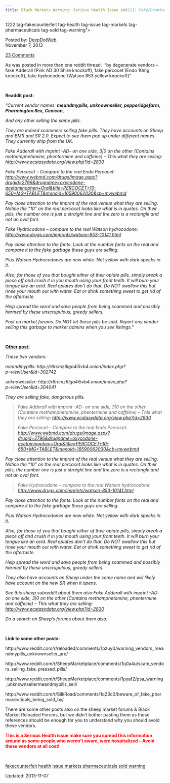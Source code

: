 ```yaml
---
title: Black Markets Warning: Serious Health Issue &#8211; Fake/Counterfeit Pharmaceuticals Being Sold!
---
```

1222  tag-fakecounterfeit tag-health tag-issue tag-markets tag-pharmaceuticals tag-sold tag-warning">
    
    
<span>Posted by: <a href="https://www.deepdotweb.com/author/admin/" title="">DeepDotWeb </a></span>    
<span>November 7, 2013</span>

    
<span><a href="https://www.deepdotweb.com/2013/11/07/black-markets-warning-serious-health-issue-fakecounterfeit-pharmaceuticals-being-sold/#comments">23 Comments</a></span>
</p>
<div class="clear"></div>
    
<div class="entry">
    
<p>As was posted in more than one reddit thread:  &#8220;by degenerate vendors &#8211; fake Adderall (Pink AD 30 Shire knockoff), fake percocet (Endo 10mg knockoff), fake hydrocodone (Watson 853 yellow knockoff)&#8221;</p>
<p>&nbsp;</p>
<p><strong>Readdit post:</strong></p>
<p><em>&#8220;Current vendor names: <strong>meandmypills, unknownseller, pepperidgefarm, Pharmington Rex, Cimicon,</strong></em></p>
<div>
<div>
<p><em>And any other selling the same pills.</em></p>
<p><em>They are indeed scammers selling fake pills. They have accounts on Sheep and BMR and SR 2.0. Expect to see them pop up under different names. They currently ship from the UK.</em></p>
<p><em>Fake Adderall with imprint -AD- on one side, 3|0 on the other (Contains methamphetamine, phentermine and caffeine) &#8211; This what they are selling: <a href="http://www.ecstasydata.org/view.php?id=2830">http://www.ecstasydata.org/view.php?id=2830</a></em></p>
<p><em>Fake Percocet &#8211; Compare to the real Endo Percocet: <a href="http://www.webmd.com/drugs/image.aspx?drugid=2796&amp;drugname=oxycodone-acetaminophen+Oral&amp;title=PERCOCET+10-650+MG+TABLET&amp;monoid=16590062030&amp;cb=mywebmd">http://www.webmd.com/drugs/image.aspx?drugid=2796&amp;drugname=oxycodone-acetaminophen+Oral&amp;title=PERCOCET+10-650+MG+TABLET&amp;monoid=16590062030&amp;cb=mywebmd</a></em></p>
<p><em>Pay close attention to the imprint of the real versus what they are selling. Notice the &#8220;10&#8221; on the real percocet looks like what is in quotes. On their pills, the number one is just a straight line and the zero is a rectangle and not an oval font.</em></p>
<p><em>Fake Hydrocodone &#8211; compare to the real Watson hydrocodone: <a href="http://www.drugs.com/imprints/watson-853-10141.html">http://www.drugs.com/imprints/watson-853-10141.html</a></em></p>
<p><em>Pay close attention to the fonts. Look at the number fonts on the real and compare it to the fake garbage these guys are selling.</em></p>
<p><em>Plus Watson Hydrocodones are now white. Not yellow with dark specks in it.</em></p>
<p><em>Also, for those of you that bought either of their opiate pills, simply break a piece off and crush it in you mouth using your front teeth. It will burn your tongue like an acid. Real opiates don&#8217;t do that. Do NOT swallow this but rinse your mouth out with water. Eat or drink something sweet to get rid of the aftertaste.</em></p>
<p><em>Help spread the word and save people from being scammed and possibly harmed by these unscrupulous, greedy sellers.</em></p>
<p><em>Post on market forums. Do NOT let these pills be sold. Report any vendor selling this garbage to market admins when you see listings.&#8221;</em></p>
<p>&nbsp;</p>
<p><span style="text-decoration: underline;"><strong>Other post:</strong></span></p>
<div>
<div>
<p><em>These two vendors:</em></p>
<p><em>meandmypills: http://r6rcmz6lga4i5vb4.onion/index.php?p=viewUser&amp;id=302742</em></p>
<p><em>unknownseller: http://r6rcmz6lga4i5vb4.onion/index.php?p=viewUser&amp;id=304041</em></p>
<p><em>They are selling fake, dangerous pills.</em></p>
<blockquote><p><em>Fake Adderall with imprint -AD- on one side, 3|0 on the other (Contains methamphetamine, phentermine and caffeine) &#8211; This what they are selling: <a href="http://www.ecstasydata.org/view.php?id=2830">http://www.ecstasydata.org/view.php?id=2830</a></em></p>
<p><em>Fake Percocet &#8211; Compare to the real Endo Percocet: <a href="http://www.webmd.com/drugs/image.aspx?drugid=2796&amp;drugname=oxycodone-acetaminophen+Oral&amp;title=PERCOCET+10-650+MG+TABLET&amp;monoid=16590062030&amp;cb=mywebmd">http://www.webmd.com/drugs/image.aspx?drugid=2796&amp;drugname=oxycodone-acetaminophen+Oral&amp;title=PERCOCET+10-650+MG+TABLET&amp;monoid=16590062030&amp;cb=mywebmd</a></em></p></blockquote>
<p><em>Pay close attention to the imprint of the real versus what they are selling. Notice the &#8220;10&#8221; on the real percocet looks like what is in quotes. On their pills, the number one is just a straight line and the zero is a rectangle and not an oval font.</em></p>
<blockquote><p><em>Fake Hydrocodone &#8211; compare to the real Watson hydrocodone: <a href="http://www.drugs.com/imprints/watson-853-10141.html">http://www.drugs.com/imprints/watson-853-10141.html</a></em></p></blockquote>
<p><em>Pay close attention to the fonts. Look at the number fonts on the real and compare it to the fake garbage these guys are selling.</em></p>
<p><em>Plus Watson Hydrocodones are now white. Not yellow with dark specks in it.</em></p>
<p><em>Also, for those of you that bought either of their opiate pills, simply break a piece off and crush it in you mouth using your front teeth. It will burn your tongue like an acid. Real opiates don&#8217;t do that. Do NOT swallow this but rinse your mouth out with water. Eat or drink something sweet to get rid of the aftertaste.</em></p>
<p><em>Help spread the word and save people from being scammed and possibly harmed by these unscrupulous, greedy sellers.</em></p>
<p><em>They also have accounts on Sheep under the same name and will likely have account on the new SR when it opens.</em></p>
<p><em>See this sheep subreddit about them also:Fake Adderall with imprint -AD- on one side, 3|0 on the other (Contains methamphetamine, phentermine and caffeine) &#8211; This what they are selling: <a href="http://www.ecstasydata.org/view.php?id=2830">http://www.ecstasydata.org/view.php?id=2830</a></em></p>
<p><em>Do a search on Sheep&#8217;s forums about them also.</em></p>
</div>
</div>
<p>&nbsp;</p>
<p><strong>Link to some other posts:</strong></p>
<p>http://www.reddit.com/r/reloaded/comments/1pzuy0/warning_vendors_meandmypills_unknownseller_are/</p>
<p>http://www.reddit.com/r/SheepMarketplace/comments/1q0a4u/scam_vendors_selling_fake_pressed_pills/</p>
<p>http://www.reddit.com/r/SheepMarketplace/comments/1pyaf2/psa_warning_unknownsellermeandmypills_sell/</p>
<p>http://www.reddit.com/r/SilkRoad/comments/1q23c0/beware_of_fake_pharmaceuticals_being_sold_by/</p>
<p>There are some other posts also on the sheep market forums &amp; Black Market Reloaded Forums, but we didn&#8217;t bother pasting them as these references should be enough for you to understand why you should avoid these vendors.</p>
<p><strong><span style="color: #ff0000;">This is a Serious Health issue make sure you spread this information around as some people who weren&#8217;t aware, were hospitalized &#8211; Avoid these vendors at all cost!</span></strong></p>
<p>&nbsp;</p>
</div>
</div>
    
    
    
 <a href="https://www.deepdotweb.com/tag/fakecounterfeit/" rel="tag">fakecounterfeit</a> <a href="https://www.deepdotweb.com/tag/health/" rel="tag">health</a> <a href="https://www.deepdotweb.com/tag/issue/" rel="tag">issue</a> <a href="https://www.deepdotweb.com/tag/markets/" rel="tag">markets</a> <a href="https://www.deepdotweb.com/tag/pharmaceuticals/" rel="tag">pharmaceuticals</a> <a href="https://www.deepdotweb.com/tag/sold/" rel="tag">sold</a> <a href="https://www.deepdotweb.com/tag/warning/" rel="tag">warning</a></span>				

Updated: 2013-11-07